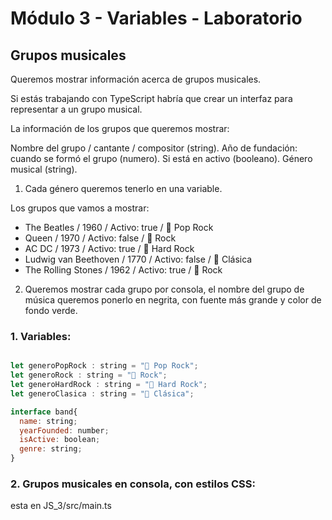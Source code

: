 # Módulo 3 - Variables - Laboratorio

## Grupos musicales

Queremos mostrar información acerca de grupos musicales.

Si estás trabajando con TypeScript habría que crear un interfaz para representar a un grupo musical.

La información de los grupos que queremos mostrar:

Nombre del grupo / cantante / compositor (string).
Año de fundación: cuando se formó el grupo (numero).
Si está en activo (booleano).
Género musical (string).

1. Cada género queremos tenerlo en una variable.

Los grupos que vamos a mostrar:

* The Beatles / 1960 / Activo: true / 🎵 Pop Rock
* Queen / 1970 / Activo: false / 🎸 Rock
* AC DC / 1973 / Activo: true / 🤘 Hard Rock
* Ludwig van Beethoven / 1770 / Activo: false / 🎼 Clásica
* The Rolling Stones / 1962 / Activo: true / 🎸 Rock

2. Queremos mostrar cada grupo por consola, el nombre del grupo de música queremos ponerlo en negrita, con fuente más grande y color de fondo verde.

### 1. Variables:

```javascript

let generoPopRock : string = "🎵 Pop Rock";
let generoRock : string = "🎸 Rock";
let generoHardRock : string = "🤘 Hard Rock";
let generoClasica : string = "🎼 Clásica";

interface band{
  name: string;
  yearFounded: number;
  isActive: boolean;
  genre: string;
}
```
### 2. Grupos musicales en consola, con estilos CSS:
esta en JS_3/src/main.ts
